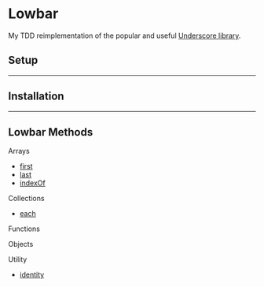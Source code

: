 # Lowbar

My TDD reimplementation of the popular and useful [Underscore library](http://underscorejs.org/).

## Setup

___

##  Installation

___

## Lowbar Methods

Arrays
* [first](http://underscorejs.org/#first)
* [last](http://underscorejs.org/#last)
* [indexOf](http://underscorejs.org/#indexOf)


Collections
* [each](http://underscorejs.org/#each)


Functions


Objects


Utility
* [identity](http://underscorejs.org/#identity)
